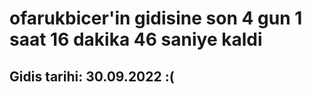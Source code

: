 # ofarukbicer'in gidisine son 4 gun 1 saat 16 dakika 46 saniye kaldi

## Gidis tarihi: 30.09.2022 :(